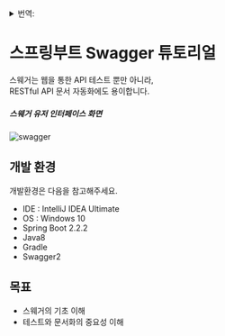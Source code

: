 <details>
<summary>번역:</summary>
  
* [English](/README.md)  
* [日本語](/translations/README-jp.md)

</details>
  
# 스프링부트 Swagger 튜토리얼
스웨거는 웹을 통한 API 테스트 뿐만 아니라,  
RESTful API 문서 자동화에도 용이합니다.

##### 스웨거 유저 인터페이스 화면 
![swagger](https://user-images.githubusercontent.com/51474312/71309902-be7bf600-2450-11ea-8c04-dc6b4983ef2a.PNG)

## 개발 환경  
개발환경은 다음을 참고해주세요.  
* IDE : IntelliJ IDEA Ultimate
* OS : Windows 10
* Spring Boot 2.2.2
* Java8
* Gradle
* Swagger2
## 목표  
* 스웨거의 기초 이해  
* 테스트와 문서화의 중요성 이해